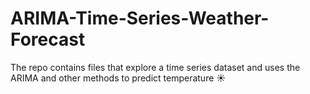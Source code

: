 # ARIMA-Time-Series-Weather-Forecast

The repo contains files that explore a time series dataset and uses the ARIMA and other methods to predict temperature ☀️
